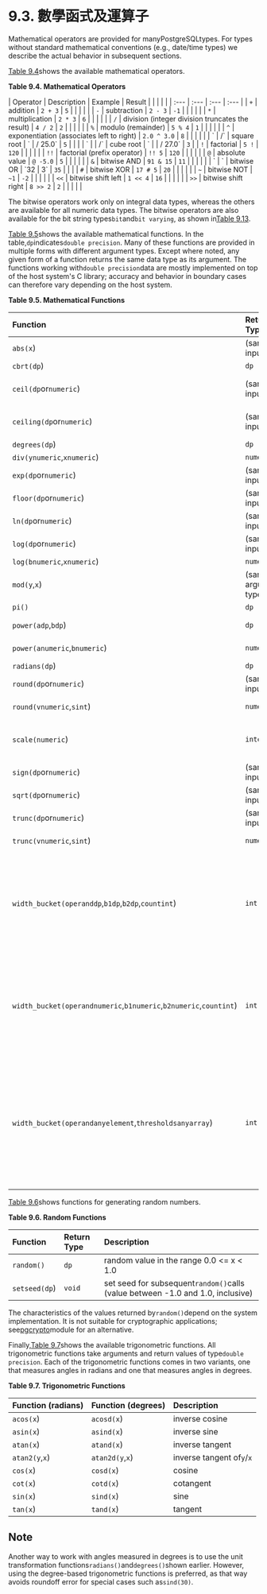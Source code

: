 # 9.3. 數學函式及運算子

Mathematical operators are provided for manyPostgreSQLtypes. For types without standard mathematical conventions \(e.g., date/time types\) we describe the actual behavior in subsequent sections.

[Table 9.4](https://www.postgresql.org/docs/10/static/functions-math.html#functions-math-op-table)shows the available mathematical operators.

**Table 9.4. Mathematical Operators**

| Operator | Description | Example | Result |  |  |  |  |
| :--- | :--- | :--- | :--- |
| `+` | addition | `2 + 3` | `5` |  |  |  |  |
| `-` | subtraction | `2 - 3` | `-1` |  |  |  |  |
| `*` | multiplication | `2 * 3` | `6` |  |  |  |  |
| `/` | division \(integer division truncates the result\) | `4 / 2` | `2` |  |  |  |  |
| `%` | modulo \(remainder\) | `5 % 4` | `1` |  |  |  |  |
| `^` | exponentiation \(associates left to right\) | `2.0 ^ 3.0` | `8` |  |  |  |  |
| \` | /\` | square root | \` | / 25.0\` | `5` |  |  |
| \` |  | /\` | cube root | \` |  | / 27.0\` | `3` |
| `!` | factorial | `5 !` | `120` |  |  |  |  |
| `!!` | factorial \(prefix operator\) | `!! 5` | `120` |  |  |  |  |
| `@` | absolute value | `@ -5.0` | `5` |  |  |  |  |
| `&` | bitwise AND | `91 & 15` | `11` |  |  |  |  |
| \` | \` | bitwise OR | \`32 | 3\` | `35` |  |  |
| `#` | bitwise XOR | `17 # 5` | `20` |  |  |  |  |
| `~` | bitwise NOT | `~1` | `-2` |  |  |  |  |
| `<<` | bitwise shift left | `1 << 4` | `16` |  |  |  |  |
| `>>` | bitwise shift right | `8 >> 2` | `2` |  |  |  |  |

The bitwise operators work only on integral data types, whereas the others are available for all numeric data types. The bitwise operators are also available for the bit string types`bit`and`bit varying`, as shown in[Table 9.13](https://www.postgresql.org/docs/10/static/functions-bitstring.html#functions-bit-string-op-table).

[Table 9.5](https://www.postgresql.org/docs/10/static/functions-math.html#functions-math-func-table)shows the available mathematical functions. In the table,`dp`indicates`double precision`. Many of these functions are provided in multiple forms with different argument types. Except where noted, any given form of a function returns the same data type as its argument. The functions working with`double precision`data are mostly implemented on top of the host system's C library; accuracy and behavior in boundary cases can therefore vary depending on the host system.

**Table 9.5. Mathematical Functions**

| Function | Return Type | Description | Example | Result |
| :--- | :--- | :--- | :--- | :--- |
| `abs(x`\) | \(same as input\) | absolute value | `abs(-17.4)` | `17.4` |
| `cbrt(dp`\) | `dp` | cube root | `cbrt(27.0)` | `3` |
| `ceil(dp`or`numeric`\) | \(same as input\) | nearest integer greater than or equal to argument | `ceil(-42.8)` | `-42` |
| `ceiling(dp`or`numeric`\) | \(same as input\) | nearest integer greater than or equal to argument \(same as`ceil`\) | `ceiling(-95.3)` | `-95` |
| `degrees(dp`\) | `dp` | radians to degrees | `degrees(0.5)` | `28.6478897565412` |
| `div(ynumeric`,`xnumeric`\) | `numeric` | integer quotient of`y`/`x` | `div(9,4)` | `2` |
| `exp(dp`or`numeric`\) | \(same as input\) | exponential | `exp(1.0)` | `2.71828182845905` |
| `floor(dp`or`numeric`\) | \(same as input\) | nearest integer less than or equal to argument | `floor(-42.8)` | `-43` |
| `ln(dp`or`numeric`\) | \(same as input\) | natural logarithm | `ln(2.0)` | `0.693147180559945` |
| `log(dp`or`numeric`\) | \(same as input\) | base 10 logarithm | `log(100.0)` | `2` |
| `log(bnumeric`,`xnumeric`\) | `numeric` | logarithm to base`b` | `log(2.0, 64.0)` | `6.0000000000` |
| `mod(y`,`x`\) | \(same as argument types\) | remainder of`y`/`x` | `mod(9,4)` | `1` |
| `pi()` | `dp` | “π”constant | `pi()` | `3.14159265358979` |
| `power(adp`,`bdp`\) | `dp` | `a`_\_raised to the power of_`b`\_ | `power(9.0, 3.0)` | `729` |
| `power(anumeric`,`bnumeric`\) | `numeric` | `a`_\_raised to the power of_`b`\_ | `power(9.0, 3.0)` | `729` |
| `radians(dp`\) | `dp` | degrees to radians | `radians(45.0)` | `0.785398163397448` |
| `round(dp`or`numeric`\) | \(same as input\) | round to nearest integer | `round(42.4)` | `42` |
| `round(vnumeric`,`sint`\) | `numeric` | round to\_`s`\_decimal places | `round(42.4382, 2)` | `42.44` |
| `scale(numeric`\) | `integer` | scale of the argument \(the number of decimal digits in the fractional part\) | `scale(8.41)` | `2` |
| `sign(dp`or`numeric`\) | \(same as input\) | sign of the argument \(-1, 0, +1\) | `sign(-8.4)` | `-1` |
| `sqrt(dp`or`numeric`\) | \(same as input\) | square root | `sqrt(2.0)` | `1.4142135623731` |
| `trunc(dp`or`numeric`\) | \(same as input\) | truncate toward zero | `trunc(42.8)` | `42` |
| `trunc(vnumeric`,`sint`\) | `numeric` | truncate to\_`s`\_decimal places | `trunc(42.4382, 2)` | `42.43` |
| `width_bucket(operanddp`,`b1dp`,`b2dp`,`countint`\) | `int` | return the bucket number to which`operand`_\_would be assigned in a histogram having_`count`_equal-width buckets spanning the range_`b1`_to_`b2`_; returns_`0`_or_`count`\_+1for an input outside the range | `width_bucket(5.35, 0.024, 10.06, 5)` | `3` |
| `width_bucket(operandnumeric`,`b1numeric`,`b2numeric`,`countint`\) | `int` | return the bucket number to which`operand`_\_would be assigned in a histogram having_`count`_equal-width buckets spanning the range_`b1`_to_`b2`_; returns_`0`_or_`count`\_+1for an input outside the range | `width_bucket(5.35, 0.024, 10.06, 5)` | `3` |
| `width_bucket(operandanyelement`,`thresholdsanyarray`\) | `int` | return the bucket number to which`operand`_\_would be assigned given an array listing the lower bounds of the buckets; returns_`0`_for an input less than the first lower bound; the_`thresholds`_array\_must be sorted_, smallest first, or unexpected results will be obtained | `width_bucket(now(), array['yesterday', 'today', 'tomorrow']::timestamptz[])` | `2` |

[Table 9.6](https://www.postgresql.org/docs/10/static/functions-math.html#functions-math-random-table)shows functions for generating random numbers.

**Table 9.6. Random Functions**

| Function | Return Type | Description |
| :--- | :--- | :--- |
| `random()` | `dp` | random value in the range 0.0 &lt;= x &lt; 1.0 |
| `setseed(dp`\) | `void` | set seed for subsequent`random()`calls \(value between -1.0 and 1.0, inclusive\) |

The characteristics of the values returned by`random()`depend on the system implementation. It is not suitable for cryptographic applications; see[pgcrypto](https://www.postgresql.org/docs/10/static/pgcrypto.html)module for an alternative.

Finally,[Table 9.7](https://www.postgresql.org/docs/10/static/functions-math.html#functions-math-trig-table)shows the available trigonometric functions. All trigonometric functions take arguments and return values of type`double precision`. Each of the trigonometric functions comes in two variants, one that measures angles in radians and one that measures angles in degrees.

**Table 9.7. Trigonometric Functions**

| Function \(radians\) | Function \(degrees\) | Description |
| :--- | :--- | :--- |
| `acos(x`\) | `acosd(x`\) | inverse cosine |
| `asin(x`\) | `asind(x`\) | inverse sine |
| `atan(x`\) | `atand(x`\) | inverse tangent |
| `atan2(y`,`x`\) | `atan2d(y`,`x`\) | inverse tangent of`y`/`x` |
| `cos(x`\) | `cosd(x`\) | cosine |
| `cot(x`\) | `cotd(x`\) | cotangent |
| `sin(x`\) | `sind(x`\) | sine |
| `tan(x`\) | `tand(x`\) | tangent |

## Note

Another way to work with angles measured in degrees is to use the unit transformation functions`radians()`and`degrees()`shown earlier. However, using the degree-based trigonometric functions is preferred, as that way avoids roundoff error for special cases such as`sind(30)`.

